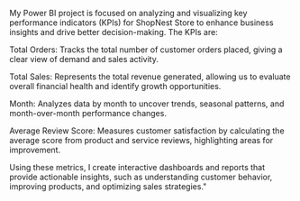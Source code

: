 My Power BI project is focused on analyzing and visualizing key performance indicators (KPIs) for ShopNest Store to enhance business insights and drive better decision-making. The KPIs are:

Total Orders: Tracks the total number of customer orders placed, giving a clear view of demand and sales activity.

Total Sales: Represents the total revenue generated, allowing us to evaluate overall financial health and identify growth opportunities.

Month: Analyzes data by month to uncover trends, seasonal patterns, and month-over-month performance changes.

Average Review Score: Measures customer satisfaction by calculating the average score from product and service reviews, highlighting areas for improvement.

Using these metrics, I create interactive dashboards and reports that provide actionable insights, such as understanding customer behavior, improving products, and optimizing sales strategies."
